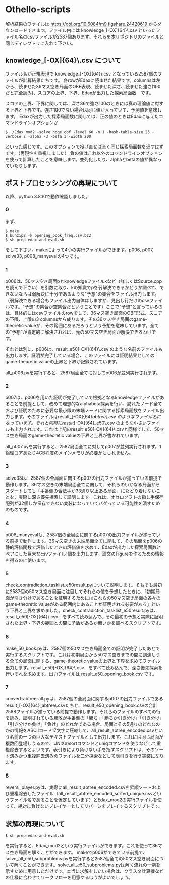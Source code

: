 # Othello-scripts

解析結果のファイルは https://doi.org/10.6084/m9.figshare.24420619 からダウンロードできます。ファイル内には knowledge_[-OX]{64}\\.csv といったファイル名のcsvファイルが2587個あります。それらを本リポジトリのファイルと同じディレクトリに入れて下さい。

## knowledge_[-OX]{64}\\.csv について

ファイル名が正規表現で knowledge_[-OX]{64}\\.csv となっている2587個のファイルが計算結果たちです。
各rowがEdaxに読ませた結果です。columnsは左から、読ませた36マス空き局面のOBF表現、読ませた深さ、読ませた強さ(100だと完全読み)、スコアの上界、下界、Edaxが出力した探索局面数　です。

スコアの上界、下界に関しては、深さ36で強さ100のときには真の理論値に対する上界と下界です。強さ100でない場合は同じ値が入っていて、予測値を意味します。
Edaxが出力した探索局面数に関しては、正の値のときはEdaxに与えたコマンドラインオプションが
```
$ ./Edax_mod2 -solve hoge.obf -level 60 -n 1 -hash-table-size 23 -verbose 2 -alpha -3 -beta 3 -width 200
```
といった感じです。このオプションで投げ直せば全く同じ探索局面数を返すはずです。（再現性を重視しました）
負の値はこれ以外のコマンドラインオプションを使って計算したことを意味します。並列化したり、alphaとbetaの値が異なっていたりします。

## ポストプロセッシングの再現について

以降、python 3.8.10で動作確認しました。

### 0

まず、
```
$ make
$ bunzip2 -k opening_book_freq.csv.bz2
$ sh prep-edax-and-eval.sh
```
をして下さい。makeによって4つの実行ファイルができます。p006, p007, solve33, p008_manyevalの4つです。

### 1

p006は、50マス空き局面pとknowledgeファイルkなど（詳しくはSource.cppを読んで下さい）を引数に取り、kの知識でpを弱解決できるかどうか調べて、できないならば弱解決に十分であるような"予想"の集合をファイル出力します。（弱解決できる場合もファイル出力自体はしますが、見出し行だけのcsvファイルです。"予想"の集合が空集合だということです）ここで"予想"と言っているのは、具体的にはcsvファイルのrowでして、36マス空き局面のOBF形式、スコアの下限、上限の3 columnsから成ります。その36マス空き局面のgame-theoretic valueが、その範囲にあるだろうという予想を意味しています。全ての"予想"が肯定的に解決されれば、元の50マス空き局面が解決できるわけです。

それとは別に、p006は、result_e50[-OX]{64}\\.csv のような名前のファイルも出力します。証明が完了している場合、このファイルには証明結果としてのgame-theoretic valueの上界と下界が記録されています。

all_p006.pyを実行すると、2587局面全てに対してp006が並列実行されます。

### 2

p007は、p006を用いた証明が完了していて根拠となるknowledgeファイルがあることを前提として、改めて理想的なalphabeta探索を行い、訪れたノード全ておよび証明のために必要な最小限の末端ノードに関する探索局面数をファイル出力します。そのファイルはresult_[-OX]{64}_abtree\\.csv のようなファイル名になっています。それと同時にresult_[-OX]{64}_e50\\.csv のような小さいファイルも出力されます。これは上記のresult_e50[-OX]{64}\\.csvと同様でして、50マス空き局面のgame-theoretic valueの下界と上界が書かれています。

all_p007.pyを実行すると、2587局面全てに対してp007が並列実行されます。1論理コアあたり4GB程度のメインメモリが必要かもしれません。

### 3

solve33は、2587個の全局面に関するp007の出力ファイルが揃っている前提で動作します。36マス空きの末端局面全てに関して、それらのいかなる局面からスタートしても「手番側の合法手が33通り以上ある局面」にたどり着けないことを、実際に深さ優先探索して証明します。これは、オセロソフトの指し手保存配列が32個しか保存できない実装になっていてバグっている可能性を潰すためのものです。

### 4

p008_manyevalも、2587個の全局面に関するp007の出力ファイルが揃っている前提で動作します。36マス空きの末端局面全てに関して、その局面をp006の静的評価関数で評価したときの評価値を求めて、Edaxが出力した探索局面数とペアにした巨大なcsvファイル1個を出力します。論文のFigureを作るための情報を得るのに使います。

### 5

check_contradiction_tasklist_e50result.pyについて説明します。そもそも最初に2587個の50マス空き局面に注目してそれらの値を予想したときに、「初期局面が引き分けであることを証明するためにはこれらの50マス空き局面の各々のgame-theoretic valueがある範囲内にあることが証明される必要がある」という下界と上界を求めました。check_contradiction_tasklist_e50result.pyは、result_e50[-OX]{64}\\.csv　をすべて読み込んで、その最初の予想と実際に証明された上界・下界の範囲との間に矛盾があるか無いかを調べるスクリプトです。

### 6

make_50_book.pyは、2587個の50マス空き局面全ての証明が完了したあとで実行するスクリプトです。これは初期局面から50マス空きまでの間に到達しうる全ての局面に関する、game-theoretic valueの上界と下界を求めてファイル出力します。result_e50[-OX]{64}\\.csv　をすべて読み込んで、深さ優先探索を行いそれを求めます。出力ファイルは result_e50_opening_book.csv です。

### 7

convert-abtree-all.pyは、2587個の全局面に関するp007の出力ファイルであるresult_[-OX]{64}_abtree\\.csvたちと、result_e50_opening_book.csvの合計2588ファイルが揃っている前提で動作します。それらのファイルのすべての行を読み、証明されている勝敗が手番側の「勝ち」「勝ちか引き分け」「引き分け」「引き分けか負け」「負け」のどれかである場合、局面とその5通りのどれなのかの情報をASCIIコード17文字に圧縮して、all_result_abtree_encoded.csvという名前の一つの巨大なテキストファイルとして出力します。これには同じ局面が複数回登場しうるので、UNIXのsortコマンドとuniqコマンドを使うなどして重複除去するとよいです。表引きにより負けない手を指すスクリプトは、そのソート済みかつ重複除去済みのファイルを二分探索などして表引きを行う実装になります。

### 8

reversi_player.pyは、実際にall_result_abtree_encoded.csvを昇順ソートおよび重複除去したファイル（all_result_abtree_encoded_sorted_unique.csvというファイル名であることを仮定しています）とEdax_mod2の実行ファイルを使って、絶対に負けないプレイヤーとしてリバーシをプレイするスクリプトです。

## 求解の再現について

```
$ sh prep-edax-and-eval.sh
```
を実行すると、Edax_mod2という実行ファイルができます。これを使って36マス空き局面を解くことができます。
makeでp006ができている前提で、solve_all_e50_subproblems.pyを実行すると2587個全ての50マス空き局面について解くことができます。solve_all_e50_subproblems.pyは解く流れの一例を示すために用意しただけです。本当に求解をしたい場合は、クラスタ計算機などの仕様に合わせてワークフローを用意するほうがよいでしょう。
